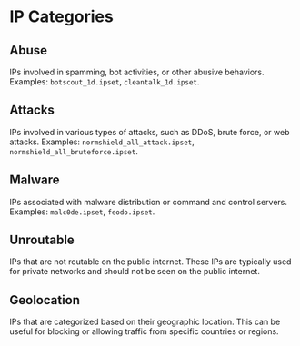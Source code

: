 # IP Categories

## Abuse
IPs involved in spamming, bot activities, or other abusive behaviors. Examples: `botscout_1d.ipset`, `cleantalk_1d.ipset`.

## Attacks
IPs involved in various types of attacks, such as DDoS, brute force, or web attacks. Examples: `normshield_all_attack.ipset`, `normshield_all_bruteforce.ipset`.

## Malware
IPs associated with malware distribution or command and control servers. Examples: `malc0de.ipset`, `feodo.ipset`.

## Unroutable
IPs that are not routable on the public internet. These IPs are typically used for private networks and should not be seen on the public internet.

## Geolocation
IPs that are categorized based on their geographic location. This can be useful for blocking or allowing traffic from specific countries or regions.
